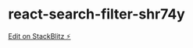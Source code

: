 # react-search-filter-shr74y

[Edit on StackBlitz ⚡️](https://stackblitz.com/edit/react-search-filter-shr74y)